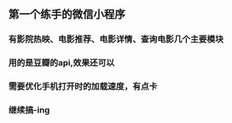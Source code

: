 ## 第一个练手的微信小程序

### 有影院热映、电影推荐、电影详情、查询电影几个主要模块

### 用的是豆瓣的api,效果还可以

### 需要优化手机打开时的加载速度，有点卡

### 继续搞-ing

